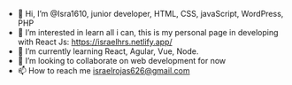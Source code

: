 - 👋 Hi, I’m @Isra1610, junior developer, HTML, CSS, javaScript, WordPress, PHP
- 👀 I’m interested in learn all i can, this is my personal page in developing with React Js: https://israelhrs.netlify.app/
- 🌱 I’m currently learning React, Agular, Vue, Node.
- 💞️ I’m looking to collaborate on web development for now
- 📫 How to reach me israelrojas626@gmail.com

<!---
Isra1610/Isra1610 is a ✨ special ✨ repository because its `README.md` (this file) appears on your GitHub profile.
You can click the Preview link to take a look at your changes.
--->
